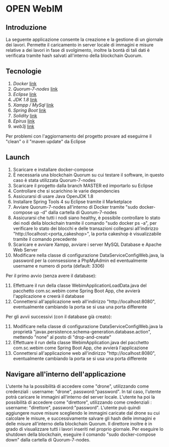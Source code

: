 # OPEN WebIM

## Introduzione

La seguente applicazione consente la creazione e la gestione di un giornale dei lavori.
Permette il caricamento in server locale di immagini e misure relative a dei lavori in fase di svolgimento, inoltre la bontà di tali dati è verificata tramite hash salvati all'interno della blockchain Quorum.

## Tecnologie

1. *Docker* [link](https://github.com/docker/compose)
2. *Quorum-7-nodes* [link](https://github.com/jpmorganchase/quorum-examples/tree/master/examples/7nodes)
3. *Eclipse* [link](https://www.eclipse.org/downloads)
4. *JDK 1.8* [link](https://github.com/ojdkbuild/ojdkbuild)
5. *Xampp / MySql* [link](https://www.apachefriends.org/it/index.html)
6. *Spring Boot* [link](https://spring.io/projects/spring-boot) 
7. *Solidity* [link](https://solidity.readthedocs.io/en/v0.7.0/installing-solidity.html)
8. *Epirus* [link](https://github.com/epirus-io/epirus.github.io)
9. *web3j* [link](https://docs.web3j.io)

Per problemi con l'aggiornamento del progetto provare ad eseguirne il "clean" o il "maven update" da Eclipse

## Launch 

1. Scaricare e installare docker-compose
2. È necessaria una blockchain Quorum su cui testare il software, in questo caso è stata utilizzata Quorum-7-nodes
3. Scaricare il progetto dalla branch MASTER ed importarlo su Eclipse
4. Controllare che si scarichino le varie dependencies
5. Assicurarsi di usare Java OpenJDK 1.8
6. Installare Spring Tools 4 su Eclipse tramite il Marketplace
7. Avviare Quorum-7-nodes all'interno di Docker tramite "sudo docker-compose up -d" dalla cartella di Quorum-7-nodes
8. Assicurarsi che tutti i nodi siano healthy, è possibile controllare lo stato dei nodi della blockchain tramite il comando "sudo docker ps -a", per verificare lo stato dei blocchi e delle transazioni collegarsi all'indirizzo "http://localhost:<porta_cakeshop>", la porta cakeshop è visualizzabile tramite il comando precedente
9. Scaricare e avviare Xampp, avviare i server MySQL Database e Apache Web Server
10. Modificare nella classe di configurazione DataServiceConfigWeb.java, la password per la connsessione a PhpMyAdmin ed eventualmente username e numero di porta (default: 3306)

Per il primo avvio (senza avere il database):

11. Effettuare il run della classe WebimApplicationLoadData.java del pacchetto com.sc.webim come Spring Boot App, che avvierà l'applicazione e creerà il database
12. Connettersi all'applicazione web all'indirizzo "http://localhost:8080", eventualmente cambiando la porta se si usa una porta differente

Per gli avvii successivi (con il database già creato):

11. Modificare nella classe di configurazione DataServiceConfigWeb.java la proprietà "javax.persistence.schema-generation.database.action", mettendo "none" al posto di "drop-and-create"
12. Effettuare il run della classe WebimApplication.java del pacchetto com.sc.webim come Spring Boot App, che avvierà l'applicazione
13. Connettersi all'applicazione web all'indirizzo "http://localhost:8080", eventualmente cambiando la porta se si usa una porta differente

## Navigare all'interno dell'applicazione

L'utente ha la possibilità di accedere come "drone", utilizzando come credenziali : username: "drone", password:"password". In tal caso, l'utente potrà caricare le immagini all'interno del server locale.
L'utente ha poi la possibilità di accedere come "direttore", utilizzando come credenziali : username: "direttore", password:"password". L'utente può quindi aggiungere nuove misure scegliendo le immagini caricate dal drone su cui calcolare le misure, e successivamente salvare gli hash delle immagini e delle misure all'interno della blockchain Quorum. Il direttore inoltre è in grado di visualizzare tutti i lavori inseriti nel proprio giornale.
Per eseguire lo shutdown della blockchain, eseguire il comando "sudo docker-compose down" dalla cartella di Quorum-7-nodes.

